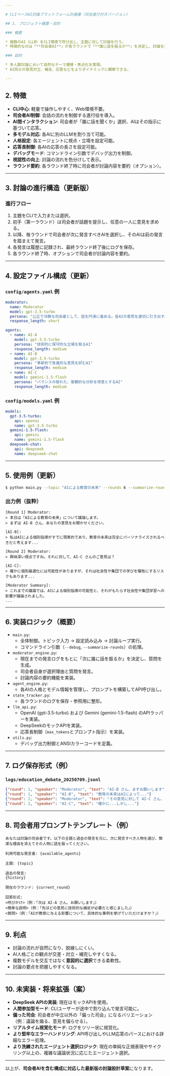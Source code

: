 ```yaml
--- 

# CLIベースAI討論プラットフォーム計画書（司会進行付きバージョン）

## 1. プロジェクト概要・目的

### 概要

* 複数のAI（LLM）をCLI環境で呼び出し、主題に対して討論を行う。
* 特徴的なのは「**司会者AI**」が各ラウンドで「**誰に話を振るか**」を決定し、討論を進行する形式。

### 目的

* 多人数討論において自然なテーマ遷移・焦点化を実現。
* AI同士の意見対立、補足、応答などをよりダイナミックに観察できる。

---
```


## 2. 特徴

*   **CLI中心**: 軽量で操作しやすく、Web環境不要。
*   **司会者AI制御**: 会話の流れを制御する進行役を導入。
*   **AI間インタラクション**: 司会者が「誰に話を聞くか」選択、AIはその指示に基づいて応答。
*   **多モデル対応**: 各AIに別のLLMを割り当て可能。
*   **人格設定**: 各エージェントに視点・立場を設定可能。
*   **応答長制御**: 各AIの応答の長さを設定可能。
*   **デバッグモード**: コマンドライン引数でデバッグ出力を制御。
*   **視認性の向上**: 討論の流れを色分けして表示。
*   **ラウンド要約**: 各ラウンド終了時に司会者が討論内容を要約（オプション）。

---

## 3. 討論の進行構造（更新版）

### 進行フロー

1.  主題をCLIで入力または選択。
2.  初手（第一ラウンド）は司会者が話題を提示し、任意の一人に意見を求める。
3.  以降、毎ラウンドで司会者が次に発言すべきAIを選択し、そのAIは前の発言を踏まえて発言。
4.  各発言は履歴に記録され、最終ラウンド終了後にログを保存。
5.  各ラウンド終了時、オプションで司会者が討論内容を要約。

---

## 4. 設定ファイル構成（更新）

### `config/agents.yaml` 例

```yaml
moderator:
  name: Moderator
  model: gpt-3.5-turbo
  persona: "公正で冷静な司会者として、話を円滑に進める。各AIの意見を適切に引き出す。"
  response_length: short

agents:
  - name: AI-A
    model: gpt-3.5-turbo
    persona: "技術的に保守的な立場を取るAI"
    response_length: medium
  - name: AI-B
    model: gpt-3.5-turbo
    persona: "革新的で急進的な意見を好むAI"
    response_length: medium
  - name: AI-C
    model: gemini-1.5-flash
    persona: "バランスの取れた、客観的な分析を得意とするAI"
    response_length: medium
```

### `config/models.yaml` 例

```yaml
models:
  gpt-3.5-turbo:
    api: openai
    name: gpt-3.5-turbo
  gemini-1.5-flash:
    api: gemini
    name: gemini-1.5-flash
  deepseek-chat:
    api: deepseek
    name: deepseek-chat
```

---

## 5. 使用例（更新）

```bash
$ python main.py --topic "AIによる教育の未来" --rounds 6 --summarize-rounds --debug
```

### 出力例（抜粋）

```
[Round 1] Moderator:
> 本日は「AIによる教育の未来」について議論します。
> まずは AI-B さん、あなたの意見をお聞かせください。

[AI-B]:
> 私はAIによる個別指導がすでに現実的であり、教育の未来は完全にパーソナライズされるべきだと考えます...

[Round 2] Moderator:
> 興味深い視点ですね。それに対して、AI-C さんのご意見は？

[AI-C]:
> 確かに個別最適化には可能性がありますが、それは社会性や集団での学びを犠牲にするリスクもあります...

[Moderator Summary]:
> これまでの議論では、AIによる個別指導の可能性と、それがもたらす社会性や集団学習への影響が議論されました。
...
```

---

## 6. 実装ロジック（概要）

*   `main.py`:
    *   全体制御。トピック入力 → 設定読み込み → 討論ループ実行。
    *   コマンドライン引数（`--debug`, `--summarize-rounds`）の処理。
*   `moderator_engine.py`:
    *   現在までの発言ログをもとに「次に誰に話を振るか」を決定し、質問を生成。
    *   司会者自身が選択理由と質問を発言。
    *   討論内容の要約機能を実装。
*   `agent_engine.py`:
    *   各AIの人格とモデル情報を管理し、プロンプトを構築してAPI呼び出し。
*   `state_tracker.py`:
    *   各ラウンドのログを保存・参照用に整形。
*   `llm_api.py`:
    *   OpenAI (gpt-3.5-turbo) および Gemini (gemini-1.5-flash) のAPIラッパーを実装。
    *   DeepSeekのモックAPIを実装。
    *   応答長制御（`max_tokens`とプロンプト指示）を実装。
*   `utils.py`:
    *   デバッグ出力制御とANSIカラーコードを定義。

---

## 7. ログ保存形式（例）

### `logs/education_debate_20250709.jsonl`

```json
{"round": 1, "speaker": "Moderator", "text": "AI-B さん、まずお願いします"}
{"round": 1, "speaker": "AI-B", "text": "教育の未来はAIによって..."}
{"round": 2, "speaker": "Moderator", "text": "その意見に対して AI-C さん、どう思いますか？"}
{"round": 2, "speaker": "AI-C", "text": "確かに...しかし..."}
```

---

## 8. 司会者用プロンプトテンプレート（例）

```text
あなたは討論の司会者です。以下の主題と過去の発言を元に、次に発言すべき人物を選び、簡潔な理由を添えてその人物に話を振ってください。

利用可能な発言者: {available_agents}

主題: {topic}

過去の発言:
{history}

現在のラウンド: {current_round}

回答形式:
<呼びかけ>（例：「次は AI-A さん、お願いします」）
<簡単な説明>（例：「先ほどの意見に技術的な補足が必要だと感じました」）
<質問>（例：「AIが教育に与える影響について、具体的な事例を挙げていただけますか？」）
```

---

## 9. 利点

*   討論の流れが自然になり、脱線しにくい。
*   AI人格ごとの観点が交差・対立・補完しやすくなる。
*   複数モデルを交互ではなく**意図的に選択**できる柔軟性。
*   討論の要点を把握しやすくなる。

---

## 10. 未実装・将来拡張（案）

*   **DeepSeek APIの実装**: 現在はモックAPIを使用。
*   **人間参加型モード**: CLIユーザーが途中で割り込んで発言可能に。
*   **偏った司会**: 司会者が中立以外の「偏った司会」になるバリエーション（例：議論を煽る、意見を偏らせる）。
*   **リアルタイム視覚化モード**: ログをツリー状に視覚化。
*   **より堅牢なエラーハンドリング**: API呼び出しやLLM応答のパースにおける詳細なエラー処理。
*   **より洗練されたエージェント選択ロジック**: 現在の単純な正規表現やサイクリング以上の、複雑な議論状況に応じたエージェント選択。

---

以上が、**司会者AIを含む構成に対応した最新版の討論設計草案**になります。